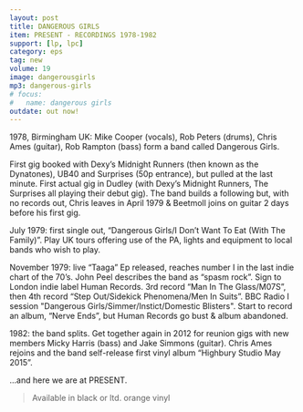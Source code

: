 ```yaml
---
layout: post
title: DANGEROUS GIRLS
item: PRESENT - RECORDINGS 1978-1982
support: [lp, lpc]
category: eps
tag: new 
volume: 19
image: dangerousgirls
mp3: dangerous-girls
# focus:
#   name: dangerous girls
outdate: out now!
---
```


1978, Birmingham UK: Mike Cooper (vocals), Rob Peters (drums), Chris Ames (guitar), Rob Rampton (bass) form a band called Dangerous Girls. 

First gig booked with Dexy’s Midnight Runners (then known as the Dynatones), UB40 and Surprises (50p entrance), but pulled at the last minute. First actual gig in Dudley (with Dexy’s Midnight Runners, The Surprises all playing their debut gig). The band builds a following but, with no records out, Chris leaves in April 1979 & Beetmoll joins on guitar 2 days before his first gig.

July 1979: first single out, “Dangerous Girls/I Don’t Want To Eat (With The Family)”. Play UK tours offering use of the PA, lights and equipment to local bands who wish to play.

November 1979: live “Taaga” Ep released, reaches number I in the last indie chart of the 70’s. John Peel describes the band as “spasm rock”. Sign to London indie label Human Records. 3rd record “Man In The Glass/M07S”, then 4th record “Step Out/Sidekick Phenomena/Men In Suits”. BBC Radio I session "Dangerous Girls/Simmer/Instict/Domestic Blisters". Start to record an album, “Nerve Ends”, but Human Records go bust & album abandoned.

1982: the band splits. Get together again in 2012 for reunion gigs with new members Micky Harris (bass) and Jake Simmons (guitar). Chris Ames rejoins and the band self-release first vinyl album “Highbury Studio May 2015”.

…and here we are at PRESENT.

> Available in black or ltd. orange vinyl
